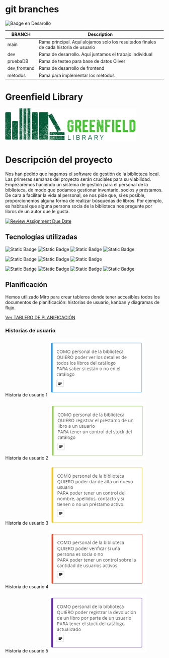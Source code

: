 # git branches
   ![Badge en Desarollo](https://img.shields.io/badge/STATUS-EN%20DESAROLLO-green)


| BRANCH   | Description                                                                           |
| -------- | ------------------------------------------------------------------------------------- |
| main     | Rama principal. Aquí alojamos solo los resultados finales de cada historia de usuario |
| dev      | Rama de desarrollo. Aquí juntamos el trabajo individual                               |
| pruebaDB | Rama de testeo para base de datos Oliver
| dev_frontend | Rama de desarrollo de frontend                                             |
| métodos  | Rama para implementar los métodos                                                     |

# Greenfield Library
![logotipo Greenfield Library](/FRONTEND/src/assets/logoGL.png)

#  Descripción del proyecto
Nos han pedido que hagamos el software de gestión de la biblioteca local. Las primeras semanas del proyecto serán cruciales para su viabilidad.
Empezaremos haciendo un sistema de gestión para el personal de la biblioteca, de modo que podamos gestionar inventario, socios y préstamos.
De cara a facilitar la vida al personal, se nos pide que, si es posible, proporcionemos alguna forma de realizar búsquedas de libros. Por ejemplo, es habitual que alguna persona socia de la biblioteca nos pregunte por libros de un autor que le gusta.

[![Review Assignment Due Date](https://classroom.github.com/assets/deadline-readme-button-24ddc0f5d75046c5622901739e7c5dd533143b0c8e959d652212380cedb1ea36.svg)](https://chrome-ravioli-2d4.notion.site/Greenfield-Library-de82297c14754dcbb303cbbd07dd74bf)

## Tecnologías utilizadas

![Static Badge](https://img.shields.io/badge/Java-v%2017-green)
![Static Badge](https://img.shields.io/badge/Spring-v%203.2.2-green?logo=spring)
![Static Badge](https://img.shields.io/badge/PostgreSQL-v%2042.7.1-green?logo=postgresql)
![Static Badge](https://img.shields.io/badge/React-v%208.2.43-green?logo=react)

![Static Badge](https://img.shields.io/badge/BackendDep-SpringWeb-blue)
![Static Badge](https://img.shields.io/badge/BackendDep-Spring%20Boot%20Dev%20Tools-blue)
![Static Badge](https://img.shields.io/badge/BackendDep-Lombok-blue)

![Static Badge](https://img.shields.io/badge/FrontendDep-npm-red?logo=npm)
![Static Badge](https://img.shields.io/badge/FrontendDev-Vite%20v5.0.8-red?logo=vite)
![Static Badge](https://img.shields.io/badge/FrontendDep-Axios%20v.1.6.7-red?logo=axios)
![Static Badge](https://img.shields.io/badge/FrontendDep-MUI-red?logo=mui)


## Planificación
Hemos utilizado Miro para crear tableros donde tener accesibles todos los documentos de planificación: historias de usuario, kanban y diagramas de flujo.

[Ver TABLERO DE PLANIFICACIÓN ](https://miro.com/app/board/uXjVNv71U9E=/)

### Historias de usuario
Historia de usuario 1
![lHistoria de usuario 1](/FRONTEND/public/hu1.png)

Historia de usuario 2
![lHistoria de usuario 2](/FRONTEND/public/hu2.png)

Historia de usuario 3
![lHistoria de usuario 5](/FRONTEND/public/hu3.png)

Historia de usuario 4
![lHistoria de usuario 4](/FRONTEND/public/hu4.png)

Historia de usuario 5
![lHistoria de usuario 5](/FRONTEND/public/hu5.png)

